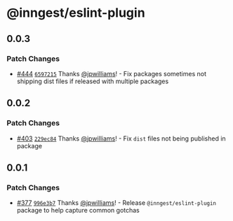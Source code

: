 # @inngest/eslint-plugin

## 0.0.3

### Patch Changes

- [#444](https://github.com/inngest/inngest-js/pull/444) [`6597215`](https://github.com/inngest/inngest-js/commit/6597215ed012555b5698fe37dac0ea485b058ce0) Thanks [@jpwilliams](https://github.com/jpwilliams)! - Fix packages sometimes not shipping dist files if released with multiple packages

## 0.0.2

### Patch Changes

- [#403](https://github.com/inngest/inngest-js/pull/403) [`229ec84`](https://github.com/inngest/inngest-js/commit/229ec8480d05188064d33284c2c783096c7fb9d7) Thanks [@jpwilliams](https://github.com/jpwilliams)! - Fix `dist` files not being published in package

## 0.0.1

### Patch Changes

- [#377](https://github.com/inngest/inngest-js/pull/377) [`996e3b7`](https://github.com/inngest/inngest-js/commit/996e3b7296505714104d15e7d1eebaeee2445b21) Thanks [@jpwilliams](https://github.com/jpwilliams)! - Release `@inngest/eslint-plugin` package to help capture common gotchas

